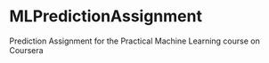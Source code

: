# MLPredictionAssignment
Prediction Assignment for the Practical Machine Learning course on Coursera
